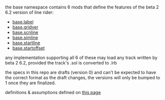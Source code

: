 the base namespace contains 6 mods that define the features of the beta 2 6.2 version of line rider:
- [base.label](label.md)
- [base.gridver](gridver.md)
- [base.scnline](scnline.md)
- [base.simline](simline.md)
- [base.startline](startline.md)
- [base.startoffset](startoffset.md)

any implementation supporting all 6 of these may load any track written by beta 2 6.2, provided the track's .sol is converted to .lrb

the specs in this repo are drafts (version 0) and can't be expected to have the correct format as the draft changes, the versions will only be bumped to 1 once they are finalized.

definitions & assumptions defined on [this page](https://github.com/lrbspec/conventions)
